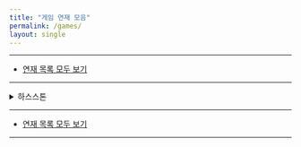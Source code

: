 ```yaml
---
title: "게임 연재 모음"
permalink: /games/
layout: single
---
```


- - -

 - [연재 목록 모두 보기](/series)

- - -

<details>
<summary>하스스톤</summary>
<div markdown="1">
 - [전장 7000점 달성](/게임/bg7000score)
 - [전장 완성형 기계죽메덱](/게임/bg-perfect-mech)
 - [전장 완성형 용족덱](/게임/bg-perfect-dragon)
</div>
</details>

- - -

 - [연재 목록 모두 보기](/series)

- - -